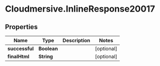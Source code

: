 # Cloudmersive.InlineResponse20017

## Properties
Name | Type | Description | Notes
------------ | ------------- | ------------- | -------------
**successful** | **Boolean** |  | [optional] 
**finalHtml** | **String** |  | [optional] 


